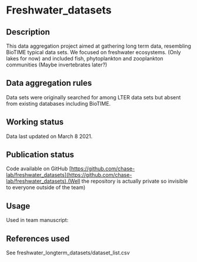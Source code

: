 # Freshwater_datasets

## Description
This data aggregation project aimed at gathering long term data, resembling
BioTIME typical data sets. We focused on freshwater ecosystems. (Only lakes for now) and included fish, phytoplankton and zooplankton communities (Maybe invertebrates later?)

## Data aggregation rules
Data sets were originally searched for among LTER data sets but absent from existing databases including BioTIME.

## Working status
Data last updated on March 8 2021.

## Publication status
Code available on GitHub [https://github.com/chase-lab/freshwater_datasets](https://github.com/chase-lab/freshwater_datasets).(Well the repository is actually private so invisible to everyone outside of the team)

## Usage
Used in team manuscript: 

## References used
See freshwater_longterm_datasets/dataset_list.csv
